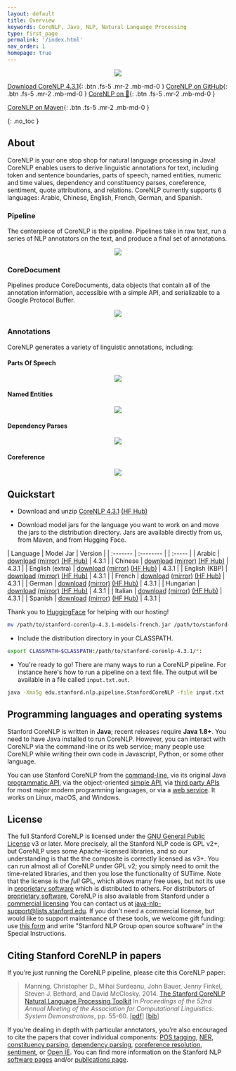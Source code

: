 ```yaml
---
layout: default
title: Overview
keywords: CoreNLP, Java, NLP, Natural Language Processing
type: first_page
permalink: '/index.html'
nav_order: 1
homepage: true
---
```



<p align="center">
   <img src="assets/images/corenlp-title.png">
</p>

[<i class="fab fa-java"></i> Download CoreNLP 4.3.1](https://nlp.stanford.edu/software/stanford-corenlp-latest.zip){: .btn .fs-5 .mr-2 .mb-md-0 }
[<i class="fab fa-github"></i> CoreNLP on GitHub](https://github.com/stanfordnlp/CoreNLP){: .btn .fs-5 .mr-2 .mb-md-0 }
[CoreNLP on 🤗](https://huggingface.co/stanfordnlp/CoreNLP/tree/main){: .btn .fs-5 .mr-2 .mb-md-0 }

[<i class="fab fa-sonatype"></i> CoreNLP on Maven](https://search.maven.org/artifact/edu.stanford.nlp/stanford-corenlp/4.3.1/jar){: .btn .fs-5 .mr-2 .mb-md-0 }

{: .no_toc }

## About

CoreNLP is your one stop shop for natural language processing in Java! CoreNLP enables users to derive linguistic annotations for text, including token
and sentence boundaries, parts of speech, named entities, numeric and time values, dependency and constituency parses, coreference, sentiment, 
quote attributions, and relations. CoreNLP currently supports 6 languages: Arabic, Chinese, English, French, German, and Spanish.

### Pipeline

The centerpiece of CoreNLP is the pipeline. Pipelines take in raw text, run a series of NLP annotators on the text, and produce a final
set of annotations.

<p align="center">
   <img src="assets/images/pipeline.png">
</p>

### CoreDocument

Pipelines produce CoreDocuments, data objects that contain all of the annotation information, accessible with a simple API, and serializable
to a Google Protocol Buffer.

<p align="center">
  <img src="assets/images/text-to-annotation.png">
</p> 

### Annotations

CoreNLP generates a variety of linguistic annotations, including:

#### Parts Of Speech

<p align="center">
  <img src="assets/images/pos.png">
</p> 

#### Named Entities

<p align="center">
  <img src="assets/images/ner.png">
</p> 

#### Dependency Parses

<p align="center">
  <img src="assets/images/depparse.png">
</p> 

#### Coreference

<p align="center">
  <img src="assets/images/coref.png">
</p> 

## Quickstart

* Download and unzip [CoreNLP 4.3.1](https://nlp.stanford.edu/software/stanford-corenlp-latest.zip) [(HF Hub)](https://huggingface.co/stanfordnlp/CoreNLP/tree/main)

* Download model jars for the language you want to work on and move the jars to the distribution directory. Jars are available directly from us, from Maven, and from Hugging Face.

| Language | Model Jar | Version |
| :------- | :-------- | | :----- |
| Arabic | [download](https://search.maven.org/remotecontent?filepath=edu/stanford/nlp/stanford-corenlp/4.3.1/stanford-corenlp-4.3.1-models-arabic.jar) [(mirror)](https://nlp.stanford.edu/software/stanford-corenlp-4.3.1-models-arabic.jar) [(HF Hub)](https://huggingface.co/stanfordnlp/corenlp-arabic/tree/main) | 4.3.1 |
| Chinese | [download](https://search.maven.org/remotecontent?filepath=edu/stanford/nlp/stanford-corenlp/4.3.1/stanford-corenlp-4.3.1-models-chinese.jar) [(mirror)](https://nlp.stanford.edu/software/stanford-corenlp-4.3.1-models-chinese.jar) [(HF Hub)](https://huggingface.co/stanfordnlp/corenlp-chinese/tree/main) | 4.3.1 |
| English (extra) | [download](https://search.maven.org/remotecontent?filepath=edu/stanford/nlp/stanford-corenlp/4.3.1/stanford-corenlp-4.3.1-models-english.jar) [(mirror)](https://nlp.stanford.edu/software/stanford-corenlp-4.3.1-models-english.jar) [(HF Hub)](https://huggingface.co/stanfordnlp/corenlp-english-extra/tree/main) | 4.3.1 |
| English (KBP) | [download](https://search.maven.org/remotecontent?filepath=edu/stanford/nlp/stanford-corenlp/4.3.1/stanford-corenlp-4.3.1-models-english-kbp.jar) [(mirror)](https://nlp.stanford.edu/software/stanford-corenlp-4.3.1-models-english-kbp.jar) [(HF Hub)](https://huggingface.co/stanfordnlp/corenlp-english-kbp/tree/main) | 4.3.1 |
| French | [download](https://search.maven.org/remotecontent?filepath=edu/stanford/nlp/stanford-corenlp/4.3.1/stanford-corenlp-4.3.1-models-french.jar) [(mirror)](https://nlp.stanford.edu/software/stanford-corenlp-4.3.1-models-french.jar) [(HF Hub)](https://huggingface.co/stanfordnlp/corenlp-french/tree/main) | 4.3.1 |
| German | [download](https://search.maven.org/remotecontent?filepath=edu/stanford/nlp/stanford-corenlp/4.3.1/stanford-corenlp-4.3.1-models-german.jar) [(mirror)](https://nlp.stanford.edu/software/stanford-corenlp-4.3.1-models-german.jar) [(HF Hub)](https://huggingface.co/stanfordnlp/corenlp-german/tree/main) | 4.3.1 |
| Hungarian | [download](https://search.maven.org/remotecontent?filepath=edu/stanford/nlp/stanford-corenlp/4.3.1/stanford-corenlp-4.3.1-models-hungarian.jar) [(mirror)](https://nlp.stanford.edu/software/stanford-corenlp-4.3.1-models-hungarian.jar) [(HF Hub)](https://huggingface.co/stanfordnlp/corenlp-hungarian/tree/main) | 4.3.1 |
| Italian | [download](https://search.maven.org/remotecontent?filepath=edu/stanford/nlp/stanford-corenlp/4.3.1/stanford-corenlp-4.3.1-models-italian.jar) [(mirror)](https://nlp.stanford.edu/software/stanford-corenlp-4.3.1-models-italian.jar) [(HF Hub)](https://huggingface.co/stanfordnlp/corenlp-italian/tree/main) | 4.3.1 |
| Spanish | [download](https://search.maven.org/remotecontent?filepath=edu/stanford/nlp/stanford-corenlp/4.3.1/stanford-corenlp-4.3.1-models-spanish.jar) [(mirror)](https://nlp.stanford.edu/software/stanford-corenlp-4.3.1-models-spanish.jar) [(HF Hub)](https://huggingface.co/stanfordnlp/corenlp-spanish/tree/main) | 4.3.1 |

Thank you to [HuggingFace](https://huggingface.co/) for helping with our hosting!

```bash
mv /path/to/stanford-corenlp-4.3.1-models-french.jar /path/to/stanford-corenlp-4.3.1
```

* Include the distribution directory in your CLASSPATH.

```bash
export CLASSPATH=$CLASSPATH:/path/to/stanford-corenlp-4.3.1/*:
```

* You're ready to go! There are many ways to run a CoreNLP pipeline. For instance here's how to run a pipeline on a text file.
The output will be available in a file called `input.txt.out`.

```bash
java -Xmx5g edu.stanford.nlp.pipeline.StanfordCoreNLP -file input.txt
```
## Programming languages and operating systems

Stanford CoreNLP is written in **Java**; recent releases  require
**Java 1.8+**. You need to have Java installed to run
CoreNLP. However, you can interact with CoreNLP via the command-line
or its web service;
many people use CoreNLP while writing their own code in Javascript,
Python, or some other language.

You can use Stanford CoreNLP from the [command-line](cmdline.html),
via its original Java
[programmatic API](api.html), via the object-oriented [simple API](https://stanfordnlp.github.io/CoreNLP/simple.html),
via [third party APIs](other-languages.html) for most major modern
programming languages, or via a [web service](corenlp-server.html).
It works on Linux, macOS, and Windows.

## License

The full Stanford CoreNLP is licensed under the [GNU General Public License](http://www.gnu.org/licenses/gpl.html)
v3 or later. More precisely, all the Stanford NLP
code is GPL v2+, but CoreNLP uses some Apache-licensed libraries,
and so our understanding is that the the composite is correctly
licensed as v3+. You can run almost all of CoreNLP under GPL v2; you
simply need to omit the time-related libraries, and then you lose the
functionality of SUTime.
Note that the license is the <i>full</i> GPL,
which allows many free uses, but not its use in 
[proprietary software](http://www.gnu.org/licenses/gpl-faq.html#GPLInProprietarySystem) 
which is distributed to others.
For distributors of
[proprietary software](http://www.gnu.org/licenses/gpl-faq.html#GPLInProprietarySystem),
CoreNLP is also available from Stanford under a
[commercial licensing](http://techfinder.stanford.edu/technology_detail.php?ID=29724)
You can contact us at
[java-nlp-support@lists.stanford.edu](mailto:java-nlp-support@lists.stanford.edu).
If you don't need a commercial license, but would like to support
maintenance of these tools, we welcome gift funding:
use [this form](http://giving.stanford.edu/goto/writeingift)
and write "Stanford NLP Group open source software" in the Special Instructions.


## Citing Stanford CoreNLP in papers

If you&rsquo;re just running the CoreNLP pipeline, please cite this CoreNLP paper:

> Manning, Christopher D., Mihai Surdeanu, John Bauer, Jenny Finkel, Steven J. Bethard, and David McClosky. 2014. [The Stanford CoreNLP Natural Language Processing Toolkit](http://nlp.stanford.edu/pubs/StanfordCoreNlp2014.pdf) In *Proceedings of the 52nd Annual Meeting of the Association for Computational Linguistics: System Demonstrations*, pp. 55-60. \[[pdf](http://nlp.stanford.edu/pubs/StanfordCoreNlp2014.pdf)\] \[[bib](http://nlp.stanford.edu/pubs/StanfordCoreNlp2014.bib)\]

If you&rsquo;re dealing in depth with particular annotators,
you&rsquo;re also encouraged to cite the papers that cover individual
components:
[POS tagging](http://nlp.stanford.edu/software/tagger.html),
[NER](http://nlp.stanford.edu/software/CRF-NER.html),
[constituency parsing](http://nlp.stanford.edu/software/lex-parser.html),
[dependency parsing](http://nlp.stanford.edu/software/nndep.html),
[coreference resolution](http://nlp.stanford.edu/software/dcoref.html),
[sentiment](http://nlp.stanford.edu/sentiment/), or [Open IE](http://nlp.stanford.edu/software/openie.html).
You can find more information on the Stanford NLP
[software pages](http://nlp.stanford.edu/software/) and/or
[publications page](http://nlp.stanford.edu/pubs/).
